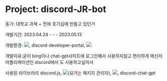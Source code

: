 # Project: discord-JR-bot
동기: 대학교 과제 + 전에 호기심에 만들고 있던거


개발기간: 2023.04.24 - - - 2023.05.13

개발환경: <img src="https://img.shields.io/badge/visualstudiocode-007ACC?style=for-the-badge&logo=visualstudiocode&logoColor=#007ACC">, discord-developer-portal, <img src="https://img.shields.io/badge/discord-5865F2?style=for-the-badge&logo=discord&logoColor=#5865F2">

개발이유:굳이 bing이나 chat-gpt사이트에 로그인해서 사용하지않고 편리하게 메신저어플리케이션인 discord에서
도 사용하고싶어서




사용된 라이브러리 discord.js, <img src="https://img.shields.io/badge/npm-CB3837?style=for-the-badge&logo=npm&logoColor=#CB3837">(요거는 페키지 관리자), <img src="https://img.shields.io/badge/node.js-339933?style=for-the-badge&logo=nodedotjs&logoColor=white">, discord-chat-gpt


